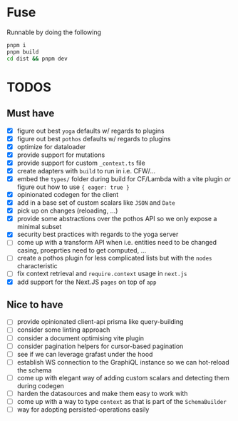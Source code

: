 # Fuse

Runnable by doing the following

```sh
pnpm i
pnpm build
cd dist && pnpm dev
```

# TODOS

## Must have

- [x] figure out best `yoga` defaults w/ regards to plugins
- [x] figure out best `pothos` defaults w/ regards to plugins
- [x] optimize for dataloader
- [x] provide support for mutations
- [x] provide support for custom `_context.ts` file
- [x] create adapters with `build` to run in i.e. CFW/...
- [x] embed the `types/` folder during build for CF/Lambda with a vite plugin _or_ figure out how to use `{ eager: true }`
- [x] opinionated codegen for the client
- [x] add in a base set of custom scalars like `JSON` and `Date`
- [x] pick up on changes (reloading, ...)
- [x] provide some abstractions over the pothos API so we only expose a minimal subset
- [x] security best practices with regards to the yoga server
- [ ] come up with a transform API when i.e. entities need to be changed casing, proeprties need to get computed, ...
- [ ] create a pothos plugin for less complicated lists but with the `nodes` characteristic
- [ ] fix context retrieval and `require.context` usage in `next.js`
- [x] add support for the Next.JS `pages` on top of `app`

## Nice to have

- [ ] provide opinionated client-api prisma like query-building
- [ ] consider some linting approach
- [ ] consider a document optimising vite plugin
- [ ] consider pagination helpers for cursor-based pagination
- [ ] see if we can leverage grafast under the hood
- [ ] establish WS connection to the GraphiQL instance so we can hot-reload the schema
- [ ] come up with elegant way of adding custom scalars and detecting them during codegen
- [ ] harden the datasources and make them easy to work with
- [ ] come up with a way to type `context` as that is part of the `SchemaBuilder`
- [ ] way for adopting persisted-operations easily
